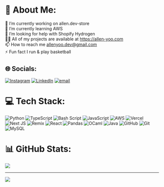 # 💫 About Me:
🔭 I’m currently working on allen.dev-store<br>🌱 I’m currently learning AWS<br>🤝 I’m looking for help with Shopify Hydrogen<br>👨‍💻 All of my projects are available at https://allen-yoo.com<br>📫 How to reach me allenyoo.dev@gmail.com<br>⚡ Fun fact I run & play basketball


## 🌐 Socials:
[![Instagram](https://img.shields.io/badge/Instagram-%23E4405F.svg?logo=Instagram&logoColor=white)](https://instagram.com/allen.yoo.73) [![LinkedIn](https://img.shields.io/badge/LinkedIn-%230077B5.svg?logo=linkedin&logoColor=white)](https://linkedin.com/in/allenyoo) [![email](https://img.shields.io/badge/Email-D14836?logo=gmail&logoColor=white)](mailto:allenyoo.dev@gmail.com) 

# 💻 Tech Stack:
![Python](https://img.shields.io/badge/python-3670A0?style=flat-square&logo=python&logoColor=ffdd54) ![TypeScript](https://img.shields.io/badge/typescript-%23007ACC.svg?style=flat-square&logo=typescript&logoColor=white) ![Bash Script](https://img.shields.io/badge/bash_script-%23121011.svg?style=flat-square&logo=gnu-bash&logoColor=white) ![JavaScript](https://img.shields.io/badge/javascript-%23323330.svg?style=flat-square&logo=javascript&logoColor=%23F7DF1E) ![AWS](https://img.shields.io/badge/AWS-%23FF9900.svg?style=flat-square&logo=amazon-aws&logoColor=white) ![Vercel](https://img.shields.io/badge/vercel-%23000000.svg?style=flat-square&logo=vercel&logoColor=white) ![Next JS](https://img.shields.io/badge/Next-black?style=flat-square&logo=next.js&logoColor=white) ![Remix](https://img.shields.io/badge/remix-%23000.svg?style=flat-square&logo=remix&logoColor=white) ![React](https://img.shields.io/badge/react-%2320232a.svg?style=flat-square&logo=react&logoColor=%2361DAFB) ![Pandas](https://img.shields.io/badge/pandas-%23150458.svg?style=flat-square&logo=pandas&logoColor=white) ![OCaml](https://img.shields.io/badge/OCaml-%23E98407.svg?style=flat-square&logo=ocaml&logoColor=white) ![Java](https://img.shields.io/badge/java-%23ED8B00.svg?style=flat-square&logo=openjdk&logoColor=white) ![GitHub](https://img.shields.io/badge/github-%23121011.svg?style=flat-square&logo=github&logoColor=white) ![Git](https://img.shields.io/badge/git-%23F05033.svg?style=flat-square&logo=git&logoColor=white) ![MySQL](https://img.shields.io/badge/mysql-4479A1.svg?style=flat-square&logo=mysql&logoColor=white)
# 📊 GitHub Stats:
![](https://nirzak-streak-stats.vercel.app/?user=alleny0o&theme=dark&hide_border=false)

---
[![](https://visitcount.itsvg.in/api?id=alleny0o&icon=0&color=0)](https://visitcount.itsvg.in)

<!-- Proudly created with GPRM ( https://gprm.itsvg.in ) -->
